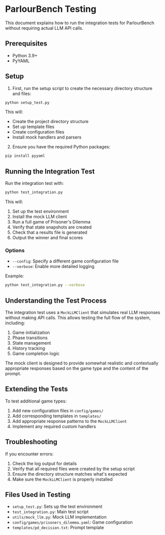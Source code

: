 # ParlourBench Testing

This document explains how to run the integration tests for ParlourBench without requiring actual LLM API calls.

## Prerequisites

- Python 3.9+
- PyYAML

## Setup

1. First, run the setup script to create the necessary directory structure and files:

```bash
python setup_test.py
```

This will:
- Create the project directory structure
- Set up template files
- Create configuration files
- Install mock handlers and parsers

2. Ensure you have the required Python packages:

```bash
pip install pyyaml
```

## Running the Integration Test

Run the integration test with:

```bash
python test_integration.py
```

This will:
1. Set up the test environment
2. Install the mock LLM client
3. Run a full game of Prisoner's Dilemma
4. Verify that state snapshots are created
5. Check that a results file is generated
6. Output the winner and final scores

### Options

- `--config`: Specify a different game configuration file
- `--verbose`: Enable more detailed logging

Example:
```bash
python test_integration.py --verbose
```

## Understanding the Test Process

The integration test uses a `MockLLMClient` that simulates real LLM responses without making API calls. This allows testing the full flow of the system, including:

1. Game initialization
2. Phase transitions
3. State management
4. History tracking
5. Game completion logic

The mock client is designed to provide somewhat realistic and contextually appropriate responses based on the game type and the content of the prompt.

## Extending the Tests

To test additional game types:

1. Add new configuration files in `config/games/`
2. Add corresponding templates in `templates/`
3. Add appropriate response patterns to the `MockLLMClient`
4. Implement any required custom handlers

## Troubleshooting

If you encounter errors:

1. Check the log output for details
2. Verify that all required files were created by the setup script
3. Ensure the directory structure matches what's expected
4. Make sure the `MockLLMClient` is properly installed

## Files Used in Testing

- `setup_test.py`: Sets up the test environment
- `test_integration.py`: Main test script
- `utils/mock_llm.py`: Mock LLM implementation
- `config/games/prisoners_dilemma.yaml`: Game configuration
- `templates/pd_decision.txt`: Prompt template